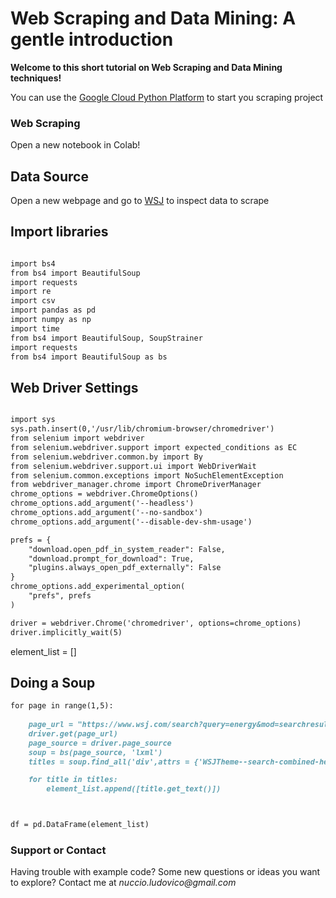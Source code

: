 # Web Scraping and Data Mining: A gentle introduction

**Welcome to this short tutorial on Web Scraping and Data Mining techniques!**

You can use the [Google Cloud Python Platform](https://colab.research.google.com/) to start you scraping project


### Web Scraping
Open a new notebook in Colab!

## Data Source
Open a new webpage and go to [WSJ](https://www.wsj.com/search?query=energy&mod=searchresults_viewallresults)  to inspect data to scrape

## Import libraries

```markdown

import bs4
from bs4 import BeautifulSoup
import requests
import re
import csv
import pandas as pd
import numpy as np
import time
from bs4 import BeautifulSoup, SoupStrainer
import requests
from bs4 import BeautifulSoup as bs

```


## Web Driver Settings

```markdown

import sys
sys.path.insert(0,'/usr/lib/chromium-browser/chromedriver')
from selenium import webdriver
from selenium.webdriver.support import expected_conditions as EC
from selenium.webdriver.common.by import By
from selenium.webdriver.support.ui import WebDriverWait
from selenium.common.exceptions import NoSuchElementException
from webdriver_manager.chrome import ChromeDriverManager
chrome_options = webdriver.ChromeOptions()
chrome_options.add_argument('--headless')
chrome_options.add_argument('--no-sandbox')
chrome_options.add_argument('--disable-dev-shm-usage')

prefs = {
    "download.open_pdf_in_system_reader": False,
    "download.prompt_for_download": True,
    "plugins.always_open_pdf_externally": False
}
chrome_options.add_experimental_option(
    "prefs", prefs
)

driver = webdriver.Chrome('chromedriver', options=chrome_options)
driver.implicitly_wait(5)
```

element_list = []


## Doing a Soup

```markdown
for page in range(1,5):
    
    page_url = "https://www.wsj.com/search?query=energy&mod=searchresults_viewallresults&" + str(page)
    driver.get(page_url)
    page_source = driver.page_source
    soup = bs(page_source, 'lxml')
    titles = soup.find_all('div',attrs = {'WSJTheme--search-combined-headline-summary--1bmOvoTg '})

    for title in titles:
        element_list.append([title.get_text()])



df = pd.DataFrame(element_list) 
```

### Support or Contact

Having trouble with example code? Some new questions or ideas you want to explore?
Contact me at _nuccio.ludovico@gmail.com_
